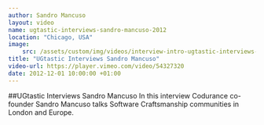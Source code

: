 ```yaml
---
author: Sandro Mancuso
layout: video
name: ugtastic-interviews-sandro-mancuso-2012
location: "Chicago, USA"
image:
    src: /assets/custom/img/videos/interview-intro-ugtastic-interviews-sandro-mancus.jpg
title: "UGtastic Interviews Sandro Mancuso"
video-url: https://player.vimeo.com/video/54327320
date: 2012-12-01 10:00:00 +01:00
---
```


##UGtastic Interviews Sandro Mancuso
In this interview Codurance co-founder Sandro Mancuso talks Software Craftsmanship communities in London and Europe.
